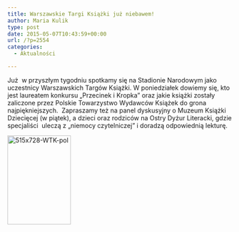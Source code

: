 ```yaml
---
title: Warszawskie Targi Książki już niebawem!
author: Maria Kulik
type: post
date: 2015-05-07T10:43:59+00:00
url: /?p=2554
categories:
  - Aktualności

---
```

Już  w przyszłym tygodniu spotkamy się na Stadionie Narodowym jako uczestnicy Warszawskich Targów Książki. W poniedziałek dowiemy się, kto jest laureatem konkursu &#8222;Przecinek i Kropka&#8221; oraz jakie książki zostały zaliczone przez Polskie Towarzystwo Wydawców Książek do grona najpiękniejszych.  Zapraszamy też na panel dyskusyjny o Muzeum Książki Dziecięcej (w piątek), a dzieci oraz rodziców na Ostry Dyżur Literacki, gdzie specjaliści  uleczą z &#8222;niemocy czytelniczej&#8221; i doradzą odpowiednią lekturę.

<a href="http://www.ibby.pl/wp-content/uploads/2015/05/515x728-WTK-pol.jpg" rel="lightbox[2554]"><img class="alignnone size-medium wp-image-2555" src="http://www.ibby.pl/wp-content/uploads/2015/05/515x728-WTK-pol-142x200.jpg" alt="515x728-WTK-pol" width="142" height="200" srcset="http://www.ibby.pl/wp-content/uploads/2015/05/515x728-WTK-pol-142x200.jpg 142w, http://www.ibby.pl/wp-content/uploads/2015/05/515x728-WTK-pol-71x100.jpg 71w, http://www.ibby.pl/wp-content/uploads/2015/05/515x728-WTK-pol.jpg 317w" sizes="(max-width: 142px) 100vw, 142px" /></a>

&nbsp;